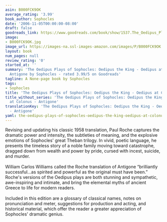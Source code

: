 ```yaml
---
asin: B000FCK9OK
average_rating: '3.99'
book_author: Sophocles
date: '2006-11-05T00:00:00-08:00'
draft: false
goodreads_link: https://www.goodreads.com/book/show/1537.The_Oedipus_Plays_of_Sophocles
image:
- B000FCK9OK.jpg
image_url: https://images-na.ssl-images-amazon.com/images/P/B000FCK9OK.01._SCLZZZZZZZ.jpg
layout: book
num_pages: null
review_rating: '0'
started_at: ''
summary: 'The Oedipus Plays of Sophocles: Oedipus the King - Oedipus at Colonus -
  Antigone by Sophocles - rated 3.99/5 on Goodreads'
tagline: A None-page book by Sophocles
tags:
- Sophocles
title: 'The Oedipus Plays of Sophocles: Oedipus the King - Oedipus at Colonus - Antigone'
title_without_series: 'The Oedipus Plays of Sophocles: Oedipus the King - Oedipus
  at Colonus - Antigone'
translationKey: 'The Oedipus Plays of Sophocles: Oedipus the King - Oedipus at Colonus
  - Antigone'
yaml: the-oedipus-plays-of-sophocles-oedipus-the-king-oedipus-at-colonus-antigone
---
```


Revising and updating his classic 1958 translation, Paul Roche captures the dramatic power and intensity, the subtleties of meaning, and the explosive emotions of Sophocles' great Theban trilogy. In vivid, poetic language, he presents the timeless story of a noble family moving toward catastrophe, dragged down from wealth and power by pride, cursed with incest, suicide, and murder.<br /><br />William Carlos Williams called the Roche translation of Antigone “brilliantly successful...as spirited and powerful as the original must have been.” Roche's versions of the Oedipus plays are both stunning and sympathetic, awe-inspiring and intimate, and bring the elemental myths of ancient Greece to life for modern readers.<br /><br />Included in this edition are a glossary of classical names, notes on pronunciation and meter, suggestions for production and acting, and historical material, which offer the reader a greater appreciation of Sophocles' dramatic genius.